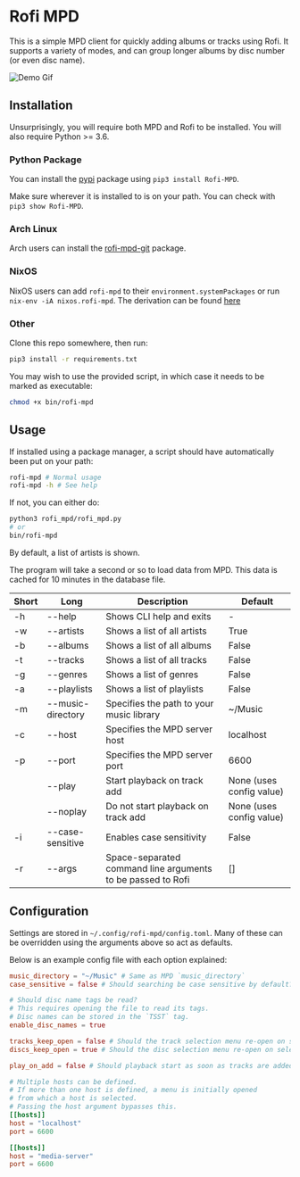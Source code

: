 # Rofi MPD

This is a simple MPD client for quickly adding albums or tracks using Rofi. 
It supports a variety of modes, and can group longer albums by disc number (or even disc name).

![Demo Gif](https://f.jstanger.dev/rofi-mpd/demo.gif)

## Installation

Unsurprisingly, you will require both MPD and Rofi to be installed. You will also require Python >= 3.6.

### Python Package

You can install the [pypi](https://pypi.org/project/Rofi-MPD/) package using `pip3 install Rofi-MPD`. 

Make sure wherever it is installed to is on your path. You can check with `pip3 show Rofi-MPD`.

### Arch Linux

Arch users can install the [rofi-mpd-git](https://aur.archlinux.org/packages/rofi-mpd-git/) package.

### NixOS

NixOS users can add `rofi-mpd` to their `environment.systemPackages` or run `nix-env -iA nixos.rofi-mpd`.
The derivation can be found [here](https://github.com/NixOS/nixpkgs/blob/master/pkgs/applications/audio/rofi-mpd/default.nix)

### Other

Clone this repo somewhere, then run:

```bash
pip3 install -r requirements.txt
```

You may wish to use the provided script, in which case it needs to be marked as executable:

```bash
chmod +x bin/rofi-mpd
```

## Usage

If installed using a package manager, a script should have automatically been put on your path:

```bash
rofi-mpd # Normal usage
rofi-mpd -h # See help
```

If not, you can either do:
```bash
python3 rofi_mpd/rofi_mpd.py
# or
bin/rofi-mpd
```

By default, a list of artists is shown.

The program will take a second or so to load data from MPD. This data is cached for 10 minutes in the database file.

|  Short |  Long             | Description                                                 | Default                               |
|--------|-------------------|-------------------------------------------------------------|---------------------------------------|
| -h     | --help            | Shows CLI help and exits                                    | -                                     |
| -w     | --artists         | Shows a list of all artists                                 | True                                  |
| -b     | --albums          | Shows a list of all albums                                  | False                                 |
| -t     | --tracks          | Shows a list of all tracks                                  | False                                 |
| -g     | --genres          | Shows a list of genres                                      | False                                 |
| -a     | --playlists       | Shows a list of playlists                                   | False                                 |
| -m     | --music-directory | Specifies the path to your music library                    | ~/Music                               |
| -c     | --host            | Specifies the MPD server host                               | localhost                             |
| -p     | --port            | Specifies the MPD server port                               | 6600                                  |
|        | --play            | Start playback on track add                                 | None (uses config value)              |
|        | --noplay          | Do not start playback on track add                          | None (uses config value)              |
| -i     | --case-sensitive  | Enables case sensitivity                                    | False                                 |
| -r     | --args            | Space-separated command line arguments to be passed to Rofi | []                                    |

## Configuration

Settings are stored in `~/.config/rofi-mpd/config.toml`. Many of these can be overridden using the arguments above so act as defaults.

Below is an example config file with each option explained:

```toml
music_directory = "~/Music" # Same as MPD `music_directory`
case_sensitive = false # Should searching be case sensitive by default?

# Should disc name tags be read?
# This requires opening the file to read its tags.
# Disc names can be stored in the `TSST` tag.
enable_disc_names = true

tracks_keep_open = false # Should the track selection menu re-open on selection?
discs_keep_open = true # Should the disc selection menu re-open on selection?

play_on_add = false # Should playback start as soon as tracks are added?

# Multiple hosts can be defined.
# If more than one host is defined, a menu is initially opened
# from which a host is selected.
# Passing the host argument bypasses this.
[[hosts]]
host = "localhost"
port = 6600

[[hosts]]
host = "media-server"
port = 6600
```